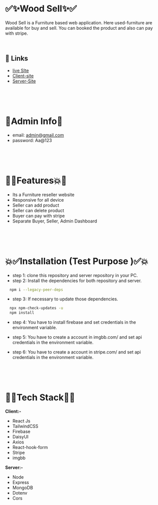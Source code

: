 # ✅✨Wood Sell✨✅ 

Wood Sell is a Furniture based web application. Here used-furniture are available for buy and sell. You can booked the product and also can pay with stripe.  

<br>


## 🔗 Links
- [live SIte](https://wood-sell.web.app/)
- [Client-site](https://github.com/esamohammad/wood-sell-client)
- [Server-Site](https://github.com/esamohammad/wood-sell-server-site)


<br>
<br>
<br>


# 💠Admin Info💠
- email: admin@gmail.com
- password: Aa@123

<br>
<br>
<br>

# 💖💥Features💥💖

- Its a Furniture reseller website
- Responsive for all device
- Seller can add product
- Seller can delete product
- Buyer can pay with stripe
- Separate Buyer, Seller, Admin Dashboard


<br>
<br>
<br>

# 💥✅Installation (Test Purpose )✅💥

- step 1: clone this repository  and server repository in your PC.
- step 2: Install the dependencies for both repository and server.
```bash
  npm i --legacy-peer-deps 
``` 
- step 3: If necessary to update those dependencies.
```bash
  npx npm-check-updates -u 
  npm install
``` 

- step 4: You have to install firebase and set credentials in the environment variable.

- step 5: You have to create a account in imgbb.com/ and set api credentials in the environment variable.

- step 6: You have to create a account in stripe.com/ and set api credentials in the environment variable.



<br>
<br>
<br>

# 💠🎯Tech Stack🎯💠

**Client:-** 
- React Js 
- TailwindCSS
- Firebase
- DaisyUI
- Axios
- React-hook-form
- Stripe
- imgbb


**Server:-** 
- Node
- Express
- MongoDB
- Dotenv
- Cors

